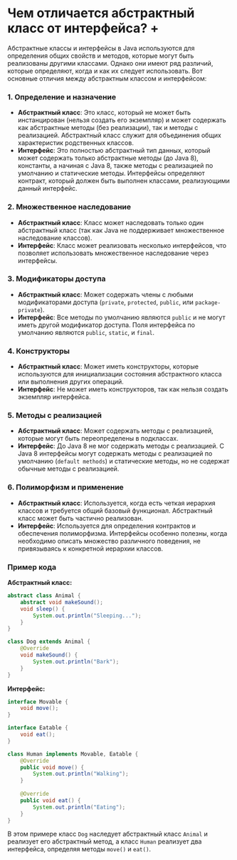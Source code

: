 # Чем отличается абстрактный класс от интерфейса? +

Абстрактные классы и интерфейсы в Java используются для определения общих свойств и методов, которые могут быть реализованы другими классами. Однако они имеют ряд различий, которые определяют, когда и как их следует использовать. Вот основные отличия между абстрактным классом и интерфейсом:

### 1. **Определение и назначение**
- **Абстрактный класс**: Это класс, который не может быть инстанцирован (нельзя создать его экземпляр) и может содержать как абстрактные методы (без реализации), так и методы с реализацией. Абстрактный класс служит для объединения общих характеристик родственных классов.
- **Интерфейс**: Это полностью абстрактный тип данных, который может содержать только абстрактные методы (до Java 8), константы, а начиная с Java 8, также методы с реализацией по умолчанию и статические методы. Интерфейсы определяют контракт, который должен быть выполнен классами, реализующими данный интерфейс.

### 2. **Множественное наследование**
- **Абстрактный класс**: Класс может наследовать только один абстрактный класс (так как Java не поддерживает множественное наследование классов).
- **Интерфейс**: Класс может реализовать несколько интерфейсов, что позволяет использовать множественное наследование через интерфейсы.

### 3. **Модификаторы доступа**
- **Абстрактный класс**: Может содержать члены с любыми модификаторами доступа (`private`, `protected`, `public`, или `package-private`).
- **Интерфейс**: Все методы по умолчанию являются `public` и не могут иметь другой модификатор доступа. Поля интерфейса по умолчанию являются `public`, `static`, и `final`.

### 4. **Конструкторы**
- **Абстрактный класс**: Может иметь конструкторы, которые используются для инициализации состояния абстрактного класса или выполнения других операций.
- **Интерфейс**: Не может иметь конструкторов, так как нельзя создать экземпляр интерфейса.

### 5. **Методы с реализацией**
- **Абстрактный класс**: Может содержать методы с реализацией, которые могут быть переопределены в подклассах.
- **Интерфейс**: До Java 8 не мог содержать методы с реализацией. С Java 8 интерфейсы могут содержать методы с реализацией по умолчанию (`default methods`) и статические методы, но не содержат обычные методы с реализацией.

### 6. **Полиморфизм и применение**
- **Абстрактный класс**: Используется, когда есть четкая иерархия классов и требуется общий базовый функционал. Абстрактный класс может быть частично реализован.
- **Интерфейс**: Используется для определения контрактов и обеспечения полиморфизма. Интерфейсы особенно полезны, когда необходимо описать множество различного поведения, не привязываясь к конкретной иерархии классов.

### Пример кода

**Абстрактный класс:**
```java
abstract class Animal {
    abstract void makeSound();
    void sleep() {
        System.out.println("Sleeping...");
    }
}

class Dog extends Animal {
    @Override
    void makeSound() {
        System.out.println("Bark");
    }
}
```

**Интерфейс:**
```java
interface Movable {
    void move();
}

interface Eatable {
    void eat();
}

class Human implements Movable, Eatable {
    @Override
    public void move() {
        System.out.println("Walking");
    }
    
    @Override
    public void eat() {
        System.out.println("Eating");
    }
}
```

В этом примере класс `Dog` наследует абстрактный класс `Animal` и реализует его абстрактный метод, а класс `Human` реализует два интерфейса, определяя методы `move()` и `eat()`.